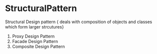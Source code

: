# StructuralPattern
Structural Design pattern { deals with composition of objects and classes which form larger strcutures}
1. Proxy Design Pattern
2. Facade Design Pattern
3. Composite Design Pattern
